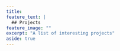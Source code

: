 ```yaml
---
title: 
feature_text: |
  ## Projects
feature_image: ""
excerpt: "A list of interesting projects"
aside: true
---
```



